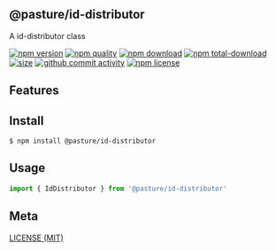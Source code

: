 ## @pasture/id-distributor
A id-distributor class

[![npm version][npm-image]][npm-url]
[![npm quality][quality-image]][quality-url]
[![npm download][download-image]][npm-url]
[![npm total-download][total-download-image]][npm-url]
[![size][size]][size-url]
[![github commit activity][commit-image]][github-url]
[![npm license][license-image]][npm-url]

[//]: <> (Shields)
[npm-image]: https://img.shields.io/npm/v/@pasture/id-distributor.svg?style=flat-square
[quality-image]: http://npm.packagequality.com/shield/@pasture/id-distributor.svg?style=flat-square
[download-image]: https://img.shields.io/npm/dm/@pasture/id-distributor.svg?style=flat-square
[total-download-image]:https://img.shields.io/npm/dt/@pasture/id-distributor.svg?style=flat-square
[license-image]: https://img.shields.io/npm/l/@pasture/id-distributor.svg?style=flat-square
[commit-image]: https://img.shields.io/github/commit-activity/y/hoyeungw/@pasture/id-distributor?style=flat-square
[size]: https://packagephobia.now.sh/badge?p=@pasture/id-distributor

[//]: <> (Link)
[npm-url]: https://npmjs.org/package/@pasture/id-distributor
[quality-url]: http://packagequality.com/#?package=@pasture/id-distributor
[github-url]: https://github.com/hoyeungw/@pasture/id-distributor
[size-url]: https://packagephobia.now.sh/result?p=@pasture/id-distributor

## Features

## Install
```console
$ npm install @pasture/id-distributor
```

## Usage
```js
import { IdDistributor } from '@pasture/id-distributor'
```

## Meta
[LICENSE (MIT)](/LICENSE)
